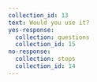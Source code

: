 ```yaml
---
collection_id: 13
text: Would you use it?
yes-response:
  collection: questions
  collection_id: 15
no-response:
  collection: stops
  collection_id: 14
---
```


